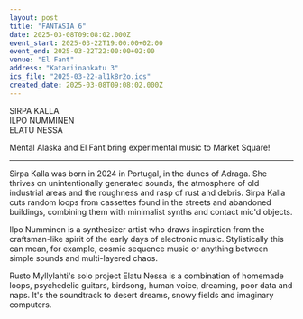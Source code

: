 ```yaml
---
layout: post
title: "FANTASIA 6"
date: 2025-03-08T09:08:02.000Z
event_start: 2025-03-22T19:00:00+02:00
event_end: 2025-03-22T22:00:00+02:00
venue: "El Fant"
address: "Katariinankatu 3"
ics_file: "2025-03-22-al1k8r2o.ics"
created_date: 2025-03-08T09:08:02.000Z
---
```


SIRPA KALLA  
ILPO NUMMINEN  
ELATU NESSA  
  
Mental Alaska and El Fant bring experimental music to Market Square!  
****************  
  
Sirpa Kalla was born in 2024 in Portugal, in the dunes of Adraga. She thrives on unintentionally generated sounds, the atmosphere of old industrial areas and the roughness and rasp of rust and debris. Sirpa Kalla cuts random loops from cassettes found in the streets and abandoned buildings, combining them with minimalist synths and contact mic'd objects.  
  
Ilpo Numminen is a synthesizer artist who draws inspiration from the craftsman-like spirit of the early days of electronic music. Stylistically this can mean, for example, cosmic sequence music or anything between simple sounds and multi-layered chaos.  
  
Rusto Myllylahti's solo project Elatu Nessa is a combination of homemade loops, psychedelic guitars, birdsong, human voice, dreaming, poor data and naps. It's the soundtrack to desert dreams, snowy fields and imaginary computers.
